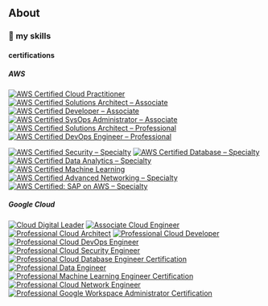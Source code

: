 ## About

### 🌱 my skills

#### certifications

##### AWS

[![AWS Certified Cloud Practitioner](https://images.credly.com/size/110x110/images/00634f82-b07f-4bbd-a6bb-53de397fc3a6/image.png)](https://www.credly.com/badges/07fbb511-bbaf-48e1-890d-50b4d4bae0ff/public_url)
[![AWS Certified Solutions Architect – Associate](https://images.credly.com/size/110x110/images/0e284c3f-5164-4b21-8660-0d84737941bc/image.png)](https://www.credly.com/badges/5c14318f-f1e4-4f4c-8b35-8315907a7cf4/public_url)
[![AWS Certified Developer – Associate](https://images.credly.com/size/110x110/images/b9feab85-1a43-4f6c-99a5-631b88d5461b/image.png)](https://www.credly.com/badges/99c7fbc9-71dd-4036-8347-dddf1559eef4/public_url)
[![AWS Certified SysOps Administrator – Associate](https://images.credly.com/size/110x110/images/f0d3fbb9-bfa7-4017-9989-7bde8eaf42b1/image.png)](https://www.credly.com/badges/8188dda1-0be4-4373-b789-e0c8c9635ab6/public_url)
[![AWS Certified Solutions Architect – Professional](https://images.credly.com/size/110x110/images/2d84e428-9078-49b6-a804-13c15383d0de/image.png)](https://www.credly.com/badges/e8a13f40-8dec-4965-afac-ccd4bb818097/public_url)
[![AWS Certified DevOps Engineer – Professional](https://images.credly.com/size/110x110/images/bd31ef42-d460-493e-8503-39592aaf0458/image.png)](https://www.credly.com/badges/f6c6219a-10f0-46b0-b2ab-9f7e14a0c2da/public_url)

[![AWS Certified Security – Specialty](https://images.credly.com/size/110x110/images/53acdae5-d69f-4dda-b650-d02ed7a50dd7/image.png)](https://www.credly.com/badges/182ae3db-0148-4705-b195-70758e1f71c2/public_url)
[![AWS Certified Database – Specialty](https://images.credly.com/size/110x110/images/885d38e4-55c0-4c35-b4ed-694e2b26be6c/image.png)](https://www.credly.com/badges/f60062dc-9140-4f93-8801-fdfd64dff32c/public_url)
[![AWS Certified Data Analytics – Specialty](https://images.credly.com/size/110x110/images/6430efe4-0ac0-4df6-8f1b-9559d8fcdf27/image.png)](https://www.credly.com/badges/10049d3f-d7b0-44d3-b7d7-5f55aa5fe230/public_url)
[![AWS Certified Machine Learning](https://images.credly.com/size/110x110/images/778bde6c-ad1c-4312-ac33-2fa40d50a147/image.png)](https://www.credly.com/badges/bd8ec89c-4992-4ff6-8972-e5e2bbfad6e7/public_url)
[![AWS Certified Advanced Networking – Specialty](https://images.credly.com/size/110x110/images/4d08274f-64c1-495e-986b-3143f51b1371/image.png)](https://www.credly.com/badges/717621a4-eb59-419a-bbcc-e4ea607dd255/public_url)
[![AWS Certified: SAP on AWS – Specialty](https://images.credly.com/size/110x110/images/57bb7f6a-441f-4356-a2f1-7693227a475e/image.png)](https://www.credly.com/badges/7226b2f2-b143-4eb4-ad31-55975afa1486/public_url)

##### Google Cloud
[![Cloud Digital Leader](https://images.credly.com/size/110x110/images/300d4058-0dbd-47b1-96ad-63ff89e41d2b/image.png)](https://www.credly.com/badges/7a51eed3-a555-4915-9b62-c7c3961e799f/public_url)
[![Associate Cloud Engineer](https://images.credly.com/size/110x110/images/f6c4798e-59c9-4e94-8383-58a9041e8a7f/image.png)](https://www.credly.com/badges/17bf5344-0409-4205-9537-dd07be99f745/public_url)
[![Professional Cloud Architect](https://images.credly.com/size/110x110/images/d96faaa1-8c14-4d2d-8927-46f33ccf4523/image.png)](https://www.credly.com/badges/0a6d34a2-4a57-4355-a5cf-461c1674939e/public_url)
[![Professional Cloud Developer](https://images.credly.com/size/110x110/images/10227907-54b6-466f-a52c-1a26948f0aaf/image.png)](https://www.credly.com/badges/ab2bffdb-064c-44a9-a197-bb2ea997969b/public_url)
[![Professional Cloud DevOps Engineer](https://images.credly.com/size/110x110/images/9baf2afb-e107-4acc-b886-5d8112581e73/image.png)](https://www.credly.com/badges/4d58c272-85a8-46a8-91a9-300b83b5fc97/public_url)
[![Professional Cloud Security Engineer](https://images.credly.com/size/110x110/images/7bb9dc2d-53b4-412c-8bc7-8ea90556710d/image.png)](https://www.credly.com/badges/939cdb69-b094-4acb-9724-7b6f428f2b60/public_url)
[![Professional Cloud Database Engineer Certification](https://images.credly.com/size/110x110/images/275e69a5-33a8-4d9c-bad4-2bdc0dfb7d40/image.png)](https://www.credly.com/badges/20823a4c-166e-4600-8fd8-ffe86e509c9e/public_url)
[![Professional Data Engineer](https://images.credly.com/size/110x110/images/d7d0d0f5-ea0b-4b3f-a76f-93934726573d/image.png)](https://www.credly.com/badges/84aa54ff-f020-43ad-98b0-f4992a0c2666/public_url)
[![Professional Machine Learning Engineer Certification](https://images.credly.com/size/110x110/images/05e71e7e-92a1-4821-8530-4176b2e3c4b4/image.png)](https://www.credly.com/badges/1071b911-8ca5-48d4-a409-2358e07cdc1a/public_url)
[![Professional Cloud Network Engineer](https://images.credly.com/size/110x110/images/fd53cb0e-6622-4a14-a7d0-5793c8703a4c/image.png)](https://www.credly.com/badges/db733a77-5e55-4a8b-a86d-8fabe55a7171/public_url)
[![Professional Google Workspace Administrator Certification](https://images.credly.com/size/110x110/images/8848cf4b-31e8-4bf8-b76f-f831f4db433b/image.png)](https://www.credly.com/badges/398c7c71-6e66-466a-8f76-13e071153aab/public_url)

<!--
#### frontend
<img alt="my skills" src="https://skillicons.dev/icons?theme=light&perline=8&i=ts,js,react,nextjs,vue,nuxtjs,html,css,jquery,sass,tailwind,vite,webpack,supabase,firebase,vercel,netlify,aws,gcp,git,github,githubactions" />

#### backend
<img alt="my skills" src="https://skillicons.dev/icons?theme=light&perline=8&i=ts,js,react,nextjs,vue,nuxtjs,html,css,jquery,nodejs,sass,tailwind,vite,webpack,supabase,firebase,vercel,netlify,aws,gcp,git,github,githubactions" />
-->


<!--
**tsuki-lab/tsuki-lab** is a ✨ _special_ ✨ repository because its `README.md` (this file) appears on your GitHub profile.

Here are some ideas to get you started:

- 🔭 I’m currently working on ...
- 👯 I’m looking to collaborate on ...
- 💬 Ask me about ...
- 😄 Pronouns: ...
- ⚡ Fun fact: ...
- 🙌 I’m looking for help with [grow-files](https://github.com/tsuki-lab/grow-files) and [microcms-filter-query](https://github.com/tsuki-lab/microcms-filter-query)
-->
